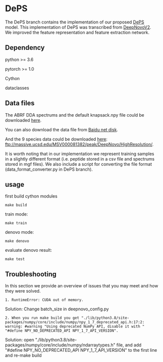 # DePS

The DePS branch contains the implementation of our proposed [DePS](https://arxiv.org/abs/2203.08820) model. This implementation of DePS was transcribed from [DeepNovoV2](https://github.com/volpato30/DeepNovoV2). We improved the feature representation and feature extraction network.

## Dependency
python >= 3.6

pytorch >= 1.0

Cython

dataclasses

## Data files

The ABRF DDA spectrums and the default knapsack.npy file could be downloaded [here](https://drive.google.com/drive/folders/1sS9fTUjcwQukUVCXLzAUufbpR0UjJfSc?usp=sharing).

You can also download the data file from [Baidu net disk](https://pan.baidu.com/s/1TuvFT1A0wUPu4z8X5bvdLw?pwd=2022).

And the 9 species data could be downloaded [here](ftp://massive.ucsd.edu/MSV000081382/peak/DeepNovo/HighResolution/): ftp://massive.ucsd.edu/MSV000081382/peak/DeepNovo/HighResolution/. 

It is worth noting that
 in our implementation we represent training samples in a slightly different format (i.e. peptide stored in a csv file and spectrums stored in mgf files).
 We also include a script for converting the file format (data_format_converter.py in DePS branch).

## usage
first build cython modules

~~~
make build
~~~

train mode:

~~~
make train
~~~

denovo mode:

~~~
make denovo
~~~

evaluate denovo result:

~~~
make test
~~~


## Troubleshooting

In this section we provide an overview of issues that you may meet and how they were solved.

```shell
1. RuntimeError: CUDA out of memory.
```
Solution:
Change batch_size in deepnovo_config.py

```shell
2. When you run make build you get "./lib/python3.8/site-packages/numpy/core/include/numpy/npy_1_7_deprecated_api.h:17:2: warning: #warning "Using deprecated NumPy API, disable it with " "#define NPY_NO_DEPRECATED_API NPY_1_7_API_VERSION".
```
Solution:
open "./lib/python3.8/site-packages/numpy/core/include/numpy/ndarraytypes.h" file, and add "#define NPY_NO_DEPRECATED_API NPY_1_7_API_VERSION" to the first line and re-make build

